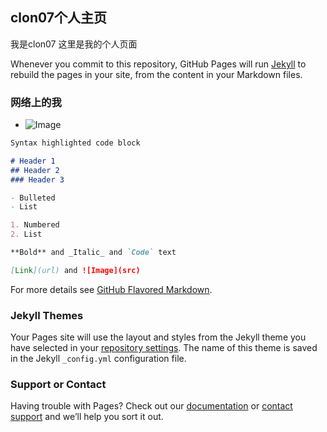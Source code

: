 ## clon07个人主页

我是clon07 这里是我的个人页面

Whenever you commit to this repository, GitHub Pages will run [Jekyll](https://jekyllrb.com/) to rebuild the pages in your site, from the content in your Markdown files.

### 网络上的我

 * ![Image](Sina_Weibo_Logo_RGB_En.png)

```markdown
Syntax highlighted code block

# Header 1
## Header 2
### Header 3

- Bulleted
- List

1. Numbered
2. List

**Bold** and _Italic_ and `Code` text

[Link](url) and ![Image](src)
```

For more details see [GitHub Flavored Markdown](https://guides.github.com/features/mastering-markdown/).

### Jekyll Themes

Your Pages site will use the layout and styles from the Jekyll theme you have selected in your [repository settings](https://github.com/clon07/clon07.github.io/settings). The name of this theme is saved in the Jekyll `_config.yml` configuration file.

### Support or Contact

Having trouble with Pages? Check out our [documentation](https://help.github.com/categories/github-pages-basics/) or [contact support](https://github.com/contact) and we’ll help you sort it out.

